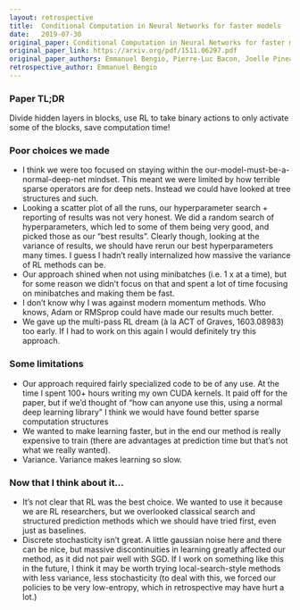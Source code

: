 ```yaml
---
layout: retrospective
title:  Conditional Computation in Neural Networks for faster models
date:   2019-07-30
original_paper: Conditional Computation in Neural Networks for faster models
original_paper_link: https://arxiv.org/pdf/1511.06297.pdf
original_paper_authors: Emmanuel Bengio, Pierre-Luc Bacon, Joelle Pineau & Doina Precup
retrospective_author: Emmanuel Bengio
---
```


### Paper TL;DR

Divide hidden layers in blocks, use RL to take binary actions to only activate some of the blocks, save computation time!


### Poor choices we made
- I think we were too focused on staying within the our-model-must-be-a-normal-deep-net mindset. This meant we were limited by how terrible sparse operators are for deep nets. Instead we could have looked at tree structures and such.
- Looking a scatter plot of all the runs, our hyperparameter search + reporting of results was not very honest. We did a random search of hyperparameters, which led to some of them being very good, and picked those as our “best results”. Clearly though, looking at the variance of results, we should have rerun our best hyperparameters many times. I guess I hadn’t really internalized how massive the variance of RL methods can be.
- Our approach shined when not using minibatches (i.e. 1 x at a time), but for some reason we didn’t focus on that and spent a lot of time focusing on minibatches and making them be fast.
- I don’t know why I was against modern momentum methods. Who knows, Adam or RMSprop could have made our results much better.
- We gave up the multi-pass RL dream (à la ACT of Graves, 1603.08983) too early. If I had to work on this again I would definitely try this approach.

### Some limitations
- Our approach required fairly specialized code to be of any use. At the time I spent 100+ hours writing my own CUDA kernels. It paid off for the paper, but if we’d thought of “how can anyone use this, using a normal deep learning library” I think we would have found better sparse computation structures
- We wanted to make learning faster, but in the end our method is really expensive to train (there are advantages at prediction time but that’s not what we really wanted).
- Variance. Variance makes learning so slow.

### Now that I think about it…
- It’s not clear that RL was the best choice. We wanted to use it because we are RL researchers, but we overlooked classical search and structured prediction methods which we should have tried first, even just as baselines.
- Discrete stochasticity isn’t great. A little gaussian noise here and there can be nice, but massive discontinuities in learning greatly affected our method, as it did not pair well with SGD. If I work on something like this in the future, I think it may be worth trying local-search-style methods with less variance, less stochasticity (to deal with this, we forced our policies to be very low-entropy, which in retrospective may have hurt a lot.)